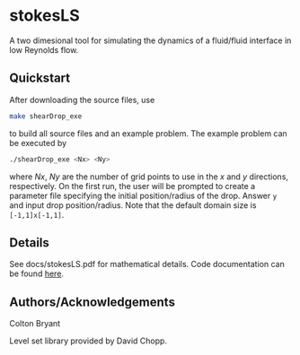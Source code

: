 # stokesLS
A two dimesional tool for simulating the dynamics of a fluid/fluid interface in low Reynolds flow. 

## Quickstart
After downloading the source files, use 
```bash
make shearDrop_exe
```
to build all source files and an example problem. The example problem can be executed by
```bash
./shearDrop_exe <Nx> <Ny>
``` 
where *Nx*, *Ny* are the number of grid points to use in the *x* and *y* directions, respectively. On the first run, the user will be prompted to create a parameter file specifying the initial position/radius of the drop. Answer `y` and input drop position/radius. Note that the default domain size is `[-1,1]x[-1,1]`.

## Details
See docs/stokesLS.pdf for mathematical details. Code documentation can be found [here](https://cjbryant135.github.io/stokesLS/html/md_README.html).

## Authors/Acknowledgements
Colton Bryant

Level set library provided by David Chopp.
